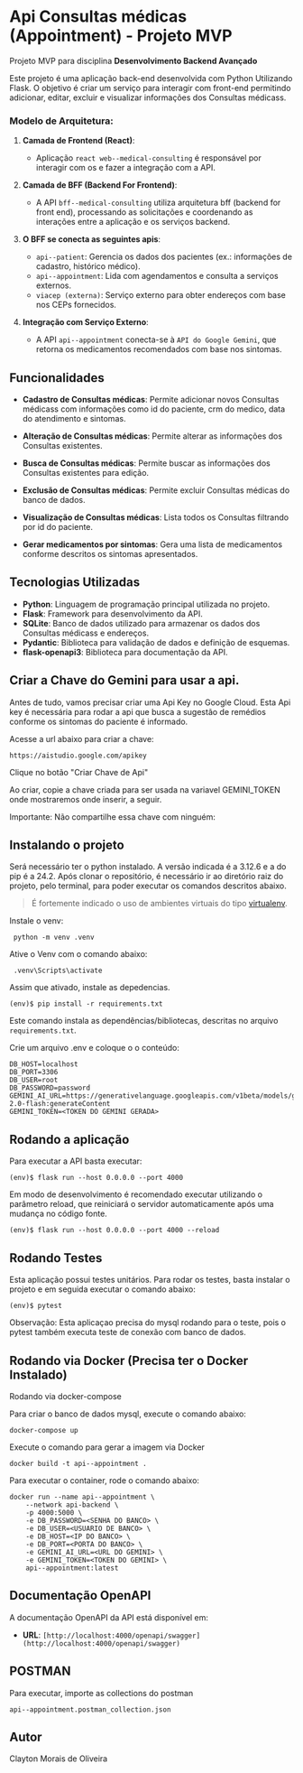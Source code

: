 # Api Consultas médicas (Appointment) - Projeto MVP

Projeto MVP para disciplina **Desenvolvimento Backend Avançado** 

Este projeto é uma aplicação back-end desenvolvida com Python Utilizando Flask. O objetivo é criar um serviço para interagir com front-end permitindo adicionar, editar, excluir e visualizar informações dos Consultas médicass.


### Modelo de Arquitetura:

1. **Camada de Frontend (React)**:
   - Aplicação `react web--medical-consulting` é responsável por interagir com os e fazer a integração com a API.

2. **Camada de BFF (Backend For Frontend)**:
   - A API `bff--medical-consulting` utiliza arquitetura bff (backend for front end), processando as solicitações e coordenando as interações entre a aplicação e os serviços backend.

3. **O BFF se conecta as seguintes apis**:
   - `api--patient`: Gerencia os dados dos pacientes (ex.: informações de cadastro, histórico médico).
   - `api--appointment`: Lida com agendamentos e consulta a serviços externos.
   - `viacep (externa)`: Serviço externo para obter endereços com base nos CEPs fornecidos.

4. **Integração com Serviço Externo**:
   - A API `api--appointment` conecta-se à `API do Google Gemini`, que retorna os medicamentos recomendados com base nos sintomas.
   

## Funcionalidades

- **Cadastro de Consultas médicas**: Permite adicionar novos Consultas médicass com informações como id do paciente, crm do medico, data do atendimento e sintomas.
- **Alteração de Consultas médicas**: Permite alterar as informações dos Consultas existentes.
- **Busca de Consultas médicas**: Permite buscar as informações dos Consultas existentes para edição.
- **Exclusão de Consultas médicas**: Permite excluir Consultas médicas do banco de dados.
- **Visualização de Consultas médicas**: Lista todos os Consultas filtrando por id do paciente.

- **Gerar medicamentos por sintomas**: Gera uma lista de medicamentos conforme descritos os sintomas apresentados.



## Tecnologias Utilizadas

- **Python**: Linguagem de programação principal utilizada no projeto.
- **Flask**: Framework para desenvolvimento da API.
- **SQLite**: Banco de dados utilizado para armazenar os dados dos Consultas médicass e endereços.
- **Pydantic**: Biblioteca para validação de dados e definição de esquemas.
- **flask-openapi3**: Biblioteca para documentação da API.



## Criar a Chave do Gemini para usar a api.

Antes de tudo, vamos precisar criar uma Api Key no Google Cloud. Esta
Api key é necessária para rodar a api que busca a sugestão de remédios
conforme os sintomas do paciente é informado.

Acesse a url abaixo para criar a chave:

```
https://aistudio.google.com/apikey
```

Clique no botão "Criar Chave de Api"

Ao criar, copie a chave criada para ser usada na variavel GEMINI_TOKEN
onde mostraremos onde inserir, a seguir.

Importante: Não compartilhe essa chave com ninguém:

## Instalando o projeto

Será necessário ter o python instalado. A versão indicada é a 3.12.6 e a do pip é a 24.2. 
Após clonar o repositório, é necessário ir ao diretório raiz do projeto, pelo terminal, para poder executar os comandos descritos abaixo.

> É fortemente indicado o uso de ambientes virtuais do tipo [virtualenv](https://virtualenv.pypa.io/en/latest/installation.html).

Instale o venv:

```
 python -m venv .venv 
```

Ative o Venv com o comando abaixo:

```
 .venv\Scripts\activate
```

Assim que ativado, instale as depedencias.

```
(env)$ pip install -r requirements.txt
```

Este comando instala as dependências/bibliotecas, descritas no arquivo `requirements.txt`.

Crie um arquivo .env e coloque o o conteúdo:

```
DB_HOST=localhost
DB_PORT=3306
DB_USER=root
DB_PASSWORD=password
GEMINI_AI_URL=https://generativelanguage.googleapis.com/v1beta/models/gemini-2.0-flash:generateContent
GEMINI_TOKEN=<TOKEN DO GEMINI GERADA>
```
## Rodando a aplicação

Para executar a API  basta executar:

```
(env)$ flask run --host 0.0.0.0 --port 4000
```

Em modo de desenvolvimento é recomendado executar utilizando o parâmetro reload, que reiniciará o servidor
automaticamente após uma mudança no código fonte. 

```
(env)$ flask run --host 0.0.0.0 --port 4000 --reload
```

## Rodando Testes

Esta aplicação possui testes unitários. Para rodar os testes, basta instalar
o projeto e em seguida executar o comando abaixo:

```
(env)$ pytest
```

Observação: Esta aplicaçao precisa do mysql rodando para o teste, pois o 
pytest também executa teste de conexão com banco de dados.

## Rodando via Docker (Precisa ter o Docker Instalado)

Rodando via docker-compose

Para criar o banco de dados mysql, execute o comando abaixo:

```
docker-compose up
```

Execute o comando para gerar a imagem via Docker

```
docker build -t api--appointment .
```

Para executar o container, rode o comando abaixo:

```
docker run --name api--appointment \
    --network api-backend \  
    -p 4000:5000 \
    -e DB_PASSWORD=<SENHA DO BANCO> \
    -e DB_USER=<USUARIO DE BANCO> \
    -e DB_HOST=<IP DO BANCO> \ 
    -e DB_PORT=<PORTA DO BANCO> \ 
    -e GEMINI_AI_URL=<URL DO GEMINI> \
    -e GEMINI_TOKEN=<TOKEN DO GEMINI> \
    api--appointment:latest
```

## Documentação OpenAPI

A documentação OpenAPI da API está disponível em:

- **URL**: `[http://localhost:4000/openapi/swagger](http://localhost:4000/openapi/swagger)`


## POSTMAN

Para executar, importe as collections do postman 

```
api--appointment.postman_collection.json
```

## Autor
Clayton Morais de Oliveira
